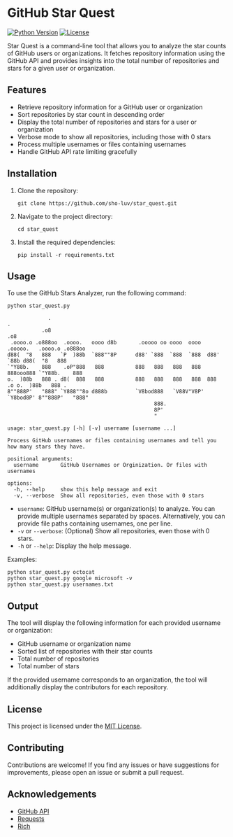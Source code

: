# GitHub Star Quest

[![Python Version](https://img.shields.io/badge/python-3.6%2B-blue)](https://www.python.org/downloads/)
[![License](https://img.shields.io/badge/license-MIT-green)](https://opensource.org/licenses/MIT)

Star Quest is a command-line tool that allows you to analyze the star counts of GitHub users or organizations. It fetches repository information using the GitHub API and provides insights into the total number of repositories and stars for a given user or organization.

## Features

- Retrieve repository information for a GitHub user or organization
- Sort repositories by star count in descending order
- Display the total number of repositories and stars for a user or organization
- Verbose mode to show all repositories, including those with 0 stars
- Process multiple usernames or files containing usernames
- Handle GitHub API rate limiting gracefully

## Installation

1. Clone the repository:
   ```
   git clone https://github.com/sho-luv/star_quest.git
   ```

2. Navigate to the project directory:
   ```
   cd star_quest
   ```

3. Install the required dependencies:
   ```
   pip install -r requirements.txt
   ```

## Usage

To use the GitHub Stars Analyzer, run the following command:

```
python star_quest.py                           

             .                                                                         .   
           .o8                                                                       .o8   
 .oooo.o .o888oo  .oooo.   oooo d8b       .ooooo oo oooo  oooo   .ooooo.   .oooo.o .o888oo 
d88(  "8   888   `P  )88b  `888""8P      d88' `888  `888  `888  d88' `88b d88(  "8   888   
`"Y88b.    888    .oP"888   888          888   888   888   888  888ooo888 `"Y88b.    888   
o.  )88b   888 . d8(  888   888          888   888   888   888  888    .o o.  )88b   888 . 
8""888P'   "888" `Y888""8o d888b         `V8bod888   `V88V"V8P' `Y8bod8P' 8""888P'   "888" 
                                               888.                                        
                                               8P'                                         
                                               "                                           

usage: star_quest.py [-h] [-v] username [username ...]

Process GitHub usernames or files containing usernames and tell you how many stars they have.

positional arguments:
  username       GitHub Usernames or Orginization. Or files with usernames

options:
  -h, --help     show this help message and exit
  -v, --verbose  Show all repositories, even those with 0 stars
```

- `username`: GitHub username(s) or organization(s) to analyze. You can provide multiple usernames separated by spaces. Alternatively, you can provide file paths containing usernames, one per line.
- `-v` or `--verbose`: (Optional) Show all repositories, even those with 0 stars.
- `-h` or `--help`: Display the help message.

Examples:
```
python star_quest.py octocat
python star_quest.py google microsoft -v
python star_quest.py usernames.txt
```

## Output

The tool will display the following information for each provided username or organization:

- GitHub username or organization name
- Sorted list of repositories with their star counts
- Total number of repositories
- Total number of stars

If the provided username corresponds to an organization, the tool will additionally display the contributors for each repository.

## License

This project is licensed under the [MIT License](https://opensource.org/licenses/MIT).

## Contributing

Contributions are welcome! If you find any issues or have suggestions for improvements, please open an issue or submit a pull request.

## Acknowledgements

- [GitHub API](https://docs.github.com/en/rest)
- [Requests](https://requests.readthedocs.io/)
- [Rich](https://rich.readthedocs.io/)
